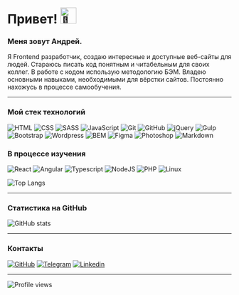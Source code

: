 # Привет! <img src="https://github.com/wervlad/wervlad/assets/24524555/766d336d-b87d-44ba-807c-c51de2bc6b4d" width="36px" alt="👋"></h1>
### Меня зовут Андрей.

Я Frontend разработчик, создаю интересные и доступные веб-сайты для людей. Стараюсь писать код понятным и читабельным для своих коллег. В работе с кодом использую методологию БЭМ. Владею основными навыками, необходимыми для вёрстки сайтов. Постоянно нахожусь в процессе самообучения.

---

### Мой стек технологий

![HTML](https://img.shields.io/badge/-HTML-333?style=for-the-badge&logo=html5)
![CSS](https://img.shields.io/badge/-CSS-333?style=for-the-badge&logo=css3&logoColor=blue)
![SASS](https://img.shields.io/badge/-SASS-333?style=for-the-badge&logo=SASS)
![JavaScript](https://img.shields.io/badge/-JavaScript-333?style=for-the-badge&logo=javascript)
![Git](https://img.shields.io/badge/-Git-333?style=for-the-badge&logo=Git)
![GitHub](https://img.shields.io/badge/-GitHub-333?style=for-the-badge&logo=GitHub)
![jQuery](https://img.shields.io/badge/-jQuery-333?style=for-the-badge&logo=jQuery&logoColor=blue)
![Gulp](https://img.shields.io/badge/-Gulp-333?style=for-the-badge&logo=Gulp)
![Bootstrap](https://img.shields.io/badge/-Bootstrap-333?style=for-the-badge&logo=Bootstrap)
![Wordpress](https://img.shields.io/badge/-Wordpress-333?style=for-the-badge&logo=Wordpress&logoColor=blue)
![BEM](https://img.shields.io/badge/-bem-333?style=for-the-badge&logo=bem)
![Figma](https://img.shields.io/badge/-Figma-333?style=for-the-badge&logo=Figma)
![Photoshop](https://img.shields.io/badge/-Photoshop-333?style=for-the-badge&logo=Photoshop)
![Markdown](https://img.shields.io/badge/-markdown-333?style=for-the-badge&logo=markdown)

### В процессе изучения

![React](https://img.shields.io/badge/-react-333?style=for-the-badge&logo=react)
![Angular](https://img.shields.io/badge/-angular-333?style=for-the-badge&logo=angularjs)
![Typescript](https://img.shields.io/badge/-typescript-333?style=for-the-badge&logo=typescript)
![NodeJS](https://img.shields.io/badge/-nodejs-333?style=for-the-badge&logo=nodejs)
![PHP](https://img.shields.io/badge/-php-333?style=for-the-badge&logo=php)
![Linux](https://img.shields.io/badge/-linux-333?style=for-the-badge&logo=linux)
<br />

![Top Langs](https://github-readme-stats.vercel.app/api/top-langs/?username=AndreyFedyukin&layout=compact&theme=dark)

---

### Статистика на GitHub

![GitHub stats](https://github-readme-stats.vercel.app/api?username=AndreyFedyukin&show_icons=true&hide=prs,issues,contribs&theme=dark)

---

### Контакты

[![GitHub](https://img.shields.io/badge/-GitHub-333?style=for-the-badge&logo=GitHub&logoColor=fff)](https://github.com/AndreyFedyukin)
[![Telegram](https://img.shields.io/badge/-Telegram-333?style=for-the-badge&logo=telegram&logoColor=27A0D9)](https://t.me/andrey_fedyukin)
[![Linkedin](https://img.shields.io/badge/-Linkedin-333?style=for-the-badge&logo=linkedin&logoColor=27A0D9)](http://linkedin.com/in/andrey-fedyukin)

---

![Profile views](https://komarev.com/ghpvc/?username=your-github-AndreyFedyukin)
